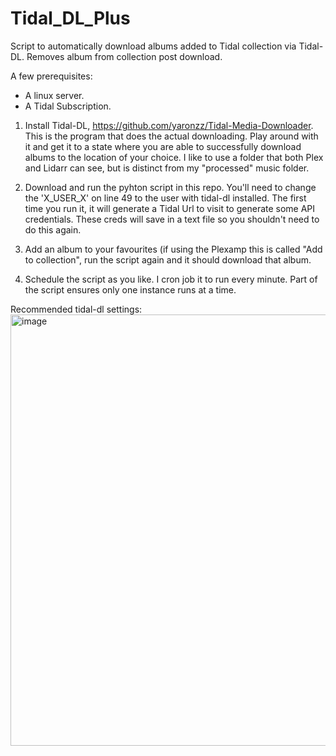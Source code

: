 # Tidal_DL_Plus
Script to automatically download albums added to Tidal collection via Tidal-DL. Removes album from collection post download.

A few prerequisites:
- A linux server.
- A Tidal Subscription.

1. Install Tidal-DL, https://github.com/yaronzz/Tidal-Media-Downloader.
This is the program that does the actual downloading. Play around with it and get it to a state where you are able to successfully download albums to the location of your choice. I like to use a folder that both Plex and Lidarr can see, but is distinct from my "processed" music folder.

3. Download and run the pyhton script in this repo.
You'll need to change the 'X_USER_X' on line 49 to the user with tidal-dl installed. The first time you run it, it will generate a Tidal Url to visit to generate some API credentials. These creds will save in a text file so you shouldn't need to do this again.

5. Add an album to your favourites (if using the Plexamp this is called "Add to collection", run the script again and it should download that album.

6. Schedule the script as you like. I cron job it to run every minute. Part of the script ensures only one instance runs at a time.


Recommended tidal-dl settings:
<img width="690" alt="image" src="https://github.com/dirty-jimm/Tidal_DL_Plus/assets/41983227/820dc294-9883-4834-8c4f-ddc9a7cfd419">

